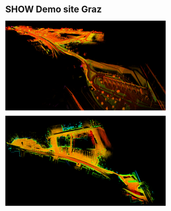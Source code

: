 # SHOW Demo site Graz


![Alt text](docs/Demo_site_Graz.png?raw=true "Demo site Graz")


![Alt text](docs/Demo_site_top_down_Graz.png?raw=true "Demo site Graz (Top down view")
